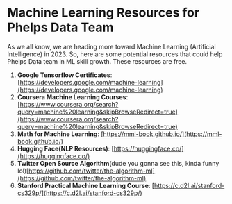 # Machine Learning Resources for Phelps Data Team

As we all know, we are heading more toward Machine Learning (Artificial Intelligence) in 2023. So, here are some potential resources that could help Phelps Data team in ML skill growth. These resources are free.

1. **Google Tensorflow Certificates**: [https://developers.google.com/machine-learning](https://developers.google.com/machine-learning)
2. **Coursera Machine Learning Courses**: [https://www.coursera.org/search?query=machine%20learning&skipBrowseRedirect=true](https://www.coursera.org/search?query=machine%20learning&skipBrowseRedirect=true)
3. **Math for Machine Learning**: [https://mml-book.github.io/](https://mml-book.github.io/)
4. **Hugging Face(NLP Resources)**: [https://huggingface.co/](https://huggingface.co/)
4. **Twitter Open Source Algorithm**(dude you gonna see this, kinda funny lol)[https://github.com/twitter/the-algorithm-ml](https://github.com/twitter/the-algorithm-ml)
5. **Stanford Practical Machine Learning Course**: [https://c.d2l.ai/stanford-cs329p/](https://c.d2l.ai/stanford-cs329p/)
